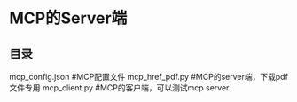 # MCP的Server端


## 目录
mcp_config.json   #MCP配置文件
mcp_href_pdf.py   #MCP的server端，下载pdf文件专用
mcp_client.py     #MCP的客户端，可以测试mcp server
